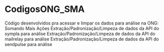 # CodigosONG_SMA
Código desenvolvidos pra acessar e limpar os dados para análise na ONG: Somando Mais Ações
Extração/Padronização/Limpeza de dados da API do sympla para análise
Extração/Padronização/Limpeza de dados da API do mailrelay para análise
Extração/Padronização/Limpeza de dados da API do sendpulse para análise
